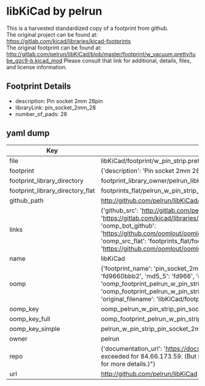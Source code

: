# libKiCad by pelrun  
This is a harvested standardized copy of a footprint from github.  
The original project can be found at:  
https://gitlab.com/kicad/libraries/kicad-footprints  
The original footprint can be found at:
http://gitlab.com/pelrun/libKiCad/blob/master/footprint/w_vacuum.pretty/tube_gzc9-b.kicad_mod
Please consult that link for additional, details, files, and license information.  
## Footprint Details
* description: Pin socket 2mm 28pin  
* libraryLink: pin_socket_2mm_28  
* number_of_pads: 28  
## yaml dump  
| Key | Value |  
| --- | --- |  
| file | libKiCad/footprint/w_pin_strip.pretty/pin_socket_2mm_28.kicad_mod |  
| footprint | {'description': 'Pin socket 2mm 28pin', 'libraryLink': 'pin_socket_2mm_28', 'number_of_pads': 28} |  
| footprint_library_directory | footprint_library_owner/pelrun_libKiCad |  
| footprint_library_directory_flat | footprints_flat/pelrun_w_pin_strip_pin_socket_2mm_28/working |  
| github_path | http://github.com/pelrun/libKiCad/blob/master/footprint/w_pin_strip.pretty/pin_socket_2mm_28.kicad_mod |  
| links | {'github_src': 'http://gitlab.com/pelrun/libKiCad/blob/master/footprint/w_vacuum.pretty/tube_gzc9-b.kicad_mod', 'github_src_repo': 'https://gitlab.com/kicad/libraries/kicad-footprints', 'oomp_bot': 'footprints/pelrun_w_pin_strip_pin_socket_2mm_28/working', 'oomp_bot_github': 'https://github.com/oomlout/oomlout_oomp_footprint_bot/tree/main/footprints/pelrun_w_pin_strip_pin_socket_2mm_28/working', 'oomp_src_flat': 'footprints_flat/footprints_flat/pelrun_w_pin_strip_pin_socket_2mm_28/working', 'oomp_src_flat_github': 'https://github.com/oomlout/oomlout_oomp_footprint_src/tree/main/footprints_flat/pelrun_w_pin_strip_pin_socket_2mm_28/working'} |  
| name | libKiCad |  
| oomp | {'footprint_name': 'pin_socket_2mm_28', 'library_name': 'w_pin_strip', 'md5': 'fd9660bbb2e8e6a41ddb11a632ee6474', 'md5_10': 'fd9660bbb2', 'md5_5': 'fd966', 'md5_6': 'fd9660', 'oomp_key': 'oomp_pelrun_w_pin_strip_pin_socket_2mm_28', 'oomp_key_extra': 'oomp_footprint_pelrun_w_pin_strip_pin_socket_2mm_28', 'oomp_key_full': 'oomp_footprint_pelrun_w_pin_strip_pin_socket_2mm_28_fd9660', 'oomp_key_simple': 'pelrun_w_pin_strip_pin_socket_2mm_28', 'original_filename': 'libKiCad/footprint/w_pin_strip.pretty/pin_socket_2mm_28.kicad_mod', 'owner_name': 'pelrun'} |  
| oomp_key | oomp_pelrun_w_pin_strip_pin_socket_2mm_28 |  
| oomp_key_full | oomp_footprint_pelrun_w_pin_strip_pin_socket_2mm_28 |  
| oomp_key_simple | pelrun_w_pin_strip_pin_socket_2mm_28 |  
| owner | pelrun |  
| repo | {'documentation_url': 'https://docs.github.com/rest/overview/resources-in-the-rest-api#rate-limiting', 'message': "API rate limit exceeded for 84.66.173.59. (But here's the good news: Authenticated requests get a higher rate limit. Check out the documentation for more details.)"} |  
| url | http://github.com/pelrun/libKiCad |  

